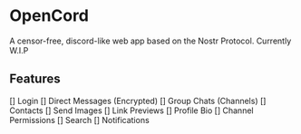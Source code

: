 # OpenCord

A censor-free, discord-like web app based on the Nostr Protocol.
Currently W.I.P

## Features

[] Login
[] Direct Messages (Encrypted)
[] Group Chats (Channels)
[] Contacts
[] Send Images
[] Link Previews
[] Profile Bio
[] Channel Permissions
[] Search
[] Notifications

